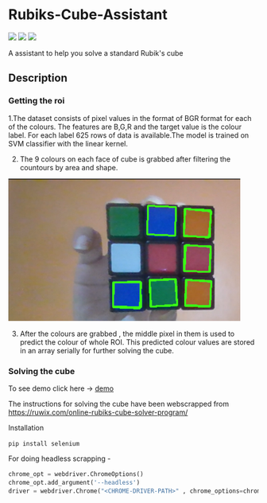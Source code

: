 # Rubiks-Cube-Assistant
![](https://img.shields.io/badge/python-3.8.2-yellowgreen)
![](https://img.shields.io/badge/contributers-1-yellow)
![](https://img.shields.io/badge/license-MIT-red)

A assistant to help you solve a standard Rubik's cube

## Description

### Getting the roi
1.The dataset consists of pixel values in the format of BGR format for each of the colours. The features are B,G,R and the target value is the colour label. For each label 625 rows of data is available.The model is trained on SVM classifier with the linear kernel.

2. The 9 colours on each face of cube is grabbed after filtering the countours by area and shape.

![](sample_image1.png)

3. After the colours are grabbed , the middle pixel in them is used to predict the colour of whole ROI. This predicted colour values are stored in an array serially for further solving the cube.

### Solving the cube

To see demo click here -> [demo](https://www.linkedin.com/posts/yash-indane-aa6534179_python3-machinelearning-opencv-activity-6700111067638468608-nDUc)

The instructions for solving the cube have been webscrapped from https://ruwix.com/online-rubiks-cube-solver-program/

Installation

`pip install selenium`

For doing headless scrapping - 

```py
chrome_opt = webdriver.ChromeOptions()
chrome_opt.add_argument('--headless')
driver = webdriver.Chrome("<CHROME-DRIVER-PATH>" , chrome_options=chrome_opt)
```
